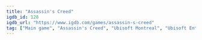 ```yaml
---
title: "Assassin's Creed"
igdb_id: 128
igdb_url: "https://www.igdb.com/games/assassin-s-creed"
tag: ["Main game", "Assassin's Creed", "Ubisoft Montreal", "Ubisoft Entertainment", "Platform", "Adventure", "Single player", "Third person", "Action", "Fantasy", "Science fiction", "Historical", "Stealth", "Sandbox", "Open world"]
---
```

